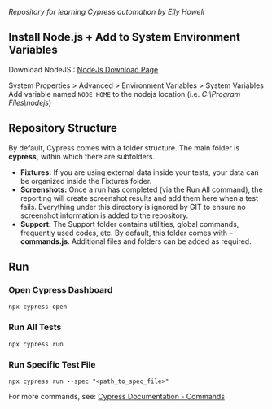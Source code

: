 _Repository for learning Cypress automation by Elly Howell_

## Install Node.js + Add to System Environment Variables

Download NodeJS : [NodeJs Download Page](https://nodejs.org/en/download)

System Properties > Advanced > Environment Variables > System Variables
Add variable named `NODE_HOME` to the nodejs location (i.e. _C:\Program Files\nodejs_)

## Repository Structure

By default, Cypress comes with a folder structure. The main folder is **cypress,** within which there are subfolders.

- **Fixtures:** If you are using external data inside your tests, your data can be organized inside the Fixtures folder.
- **Screenshots:** Once a run has completed (via the Run All command), the reporting will create screenshot results and add them here when a test fails. Everything under this directory is ignored by GIT to ensure no screenshot information is added to the repository.
- **Support:** The Support folder contains utilities, global commands, frequently used codes, etc. By default, this folder comes with – **commands.js**. Additional files and folders can be added as required.

## Run

### Open Cypress Dashboard

    npx cypress open

### Run All Tests

    npx cypress run

### Run Specific Test File

    npx cypress run --spec "<path_to_spec_file>"

For more commands, see: [Cypress Documentation - Commands](https://docs.cypress.io/guides/guides/command-line#Commands)
